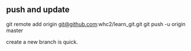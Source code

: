 ## push and update
git remote add origin git@github.com:whc2/learn_git.git
git push -u origin master

create a new branch is quick.

